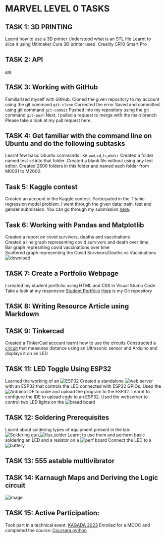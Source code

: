 # MARVEL LEVEL 0 TASKS
## TASK 1: 3D PRINTING
Learnt how to use a 3D printer
Understood what is an STL file
Learnt to slice it using Ultimaker Cura
3D printer used: Creality CR10 Smart Pro
## TASK 2: API
[api](file:///C:/Users/Goutham/OneDrive/Desktop/varsha/marvel/dictionar%20api/index1.html)
## TASK 3: Working with GitHub
Familiarized myself with GitHub.
Cloned the given repository to my account using the git command `git-clone`
Corrected the error
Saved and committed using git command `git-commit`
Pushed into my repository using the git command `git-push`
Next, I pulled a request to merge with the main branch 
Please take a look at my pull request here.

## TASK 4: Get familiar with the command line on Ubuntu and do the following subtasks
Learnt few basic Ubuntu commands like `pwd`,`cd`,`ls`,`mkdir`
Created a folder named test
`cd` into that folder.
Created a blank file without using any text editor.
Created 2600 folders in this folder and named each folder from M0001 to M2600.

## Task 5: Kaggle contest
Created an account in the Kaggle contest.
Participated in the Titanic regression model problem.
I went through the given data: train, test and gender submission.
You can go through my submission [here](https://www.kaggle.com/code/varshashubhashrim/titanic?scriptVersionId=153407752).

## Task 6: Working with Pandas and Matplotlib
Created a report on covid survivors, deaths and vaccinations  
Created a line graph representing covid survivors and death over time.  
Bar graph represnting covid vaccinations over time  
Scattered graph representing the Covid Survivors/Deaths vs Vaccinations  
![download](https://github.com/vvvvvvss/Documentation-Marvel-level-0/assets/148562671/3c79a241-eb97-4c5a-a143-c3f2654ddb28)

## TASK 7: Create a Portfolio Webpage
I created my student portfolio using HTML and CSS in Visual Studio Code.
Take a look at my responsive [Student Portfolio]()
[Here]( ) is my Git repository

## TASK 8: Writing Resource Article using Markdown

## TASK 9: Tinkercad
Created a TinkerCad account
learnt how to use the circuits
Constructed a [circuit](https://www.tinkercad.com/things/bBIgJU8yQNA-ultrasonic-lcd) that measures distance using an Ultrasonic sensor and Arduino and displays it on an LED

## TASK 11: LED Toggle Using ESP32
Learned the working of an ![ESP32](![61b512d4-ac1d-4870-a8a8-02f6b9fac437](https://github.com/vvvvvvss/blog/assets/148562671/5980da7e-9bca-4d4e-a543-8d4d4c3d6c93))
Created a standalone ![web server](![c613d0f3-c6fa-4ba4-a397-d74848d8b2f0](https://github.com/vvvvvvss/blog/assets/148562671/8894db95-b104-4a88-9c54-a8c3b5b27f33)) with an ESP32 that controls the LED connected with ESP32 GPIOs.
Used the ![Arduino IDE](![5742a67a-5edb-4008-9eba-79e55b592b00](https://github.com/vvvvvvss/blog/assets/148562671/c62017a9-007d-4e57-b1af-31e6099ae7df)) to code and upload the program to the ESP32.
Learnt to configure the IDE to upload code to an ESP32.
Used the webserver to control two LED lights on the ![bread board](https://github.com/vvvvvvss/blog/assets/148562671/7e65240b-1072-4e9b-9e0e-be8d2917503d)

## TASK 12: Soldering Prerequisites
Learnt about soldering types of equipment present in the lab:
![Soldering gun](blob:https://web.whatsapp.com/a01c39c0-5d97-4d16-b4bb-4e6a5885fa2c),![flux](blob:https://web.whatsapp.com/085d6f1f-ca2f-4238-9138-5e49a8b9e97c),solder
Learnt to use them and perform basic soldering an LED and a resistor on a ![perf board](blob:https://web.whatsapp.com/c090ddb6-52b4-46bd-b530-8699c3719ad4)
Connect the LED to a![battery](blob:https://web.whatsapp.com/241dfef1-152e-4a87-a628-c760559f5710)

## TASK 13: 555 astable multivibrator

## TASK 14: Karnaugh Maps and Deriving the Logic circuit
![image](https://github.com/vvvvvvss/Documentation-Marvel-level-0/assets/148562671/763cd5f5-371f-49d9-989a-0a37f0cc51f6)

## TASK 15: Active Participation:
Took part in a technical event: [KAGADA 2023](https://github.com/vvvvvvss/blog/files/13539420/Varsha.Shubhashri.M.KAGADA.2023.Participation.Certificate.pdf)
Enrolled for a MOOC and completed the course: [Coursera python](https://github.com/vvvvvvss/blog/files/13539426/Coursera.python.pdf)
